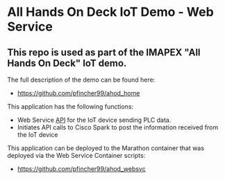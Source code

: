 # All Hands On Deck IoT Demo - Web Service
## This repo is used as part of the IMAPEX "All Hands On Deck" IoT demo.

The full description of the demo can be found here:
* https://github.com/pfincher99/ahod_home

This application has the following functions:
* Web Service [API](https://github.com/pfincher99/ahod_webapp/blob/master/API.md) for the IoT device sending PLC data.
* Initiates API calls to Cisco Spark to post the information received from the IoT device

This application can be deployed to the Marathon container that was deployed via the Web Service Container scripts:
* https://github.com/pfincher99/ahod_websvc
